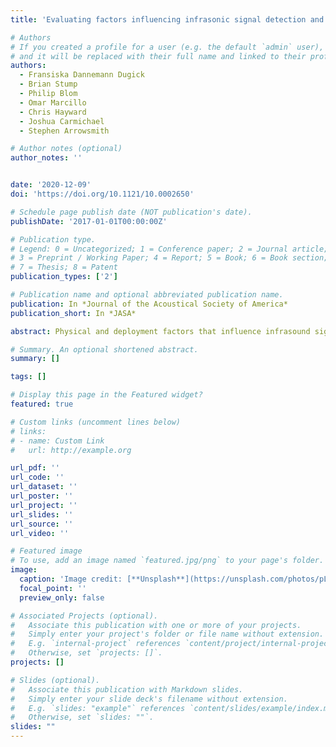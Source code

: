 ```yaml
---
title: 'Evaluating factors influencing infrasonic signal detection and automatic processing performance utilizing a regional network'

# Authors
# If you created a profile for a user (e.g. the default `admin` user), write the username (folder name) here
# and it will be replaced with their full name and linked to their profile.
authors:
  - Fransiska Dannemann Dugick
  - Brian Stump
  - Philip Blom
  - Omar Marcillo
  - Chris Hayward
  - Joshua Carmichael
  - Stephen Arrowsmith

# Author notes (optional)
author_notes: ''


date: '2020-12-09'
doi: 'https://doi.org/10.1121/10.0002650'

# Schedule page publish date (NOT publication's date).
publishDate: '2017-01-01T00:00:00Z'

# Publication type.
# Legend: 0 = Uncategorized; 1 = Conference paper; 2 = Journal article;
# 3 = Preprint / Working Paper; 4 = Report; 5 = Book; 6 = Book section;
# 7 = Thesis; 8 = Patent
publication_types: ['2']

# Publication name and optional abbreviated publication name.
publication: In *Journal of the Acoustical Society of America*
publication_short: In *JASA*

abstract: Physical and deployment factors that influence infrasound signal detection and assess automatic detection performance for a regional infrasound network of arrays in the Western U.S. are explored using signatures of ground truth (GT) explosions (yields). Despite these repeated known sources, published infrasound event bulletins contain few GT events. Arrays are primarily distributed toward the south-southeast and south-southwest at distances between 84 and 458 km of the source with one array offering azimuthal resolution toward the northeast. Events occurred throughout the spring, summer, and fall of 2012 with the majority occurring during the summer months. Depending upon the array, automatic detection, which utilizes the adaptive F-detector successfully, identifies between 14% and 80% of the GT events, whereas a subsequent analyst review increases successful detection to 24%–90%. Combined background noise quantification, atmospheric propagation analyses, and comparison of spectral amplitudes determine the mechanisms that contribute to missed detections across the network. This analysis provides an estimate of detector performance across the network, as well as a qualitative assessment of conditions that impact infrasound monitoring capabilities. The mechanisms that lead to missed detections at individual arrays contribute to network-level estimates of detection capabilities and provide a basis for deployment decisions for regional infrasound arrays in areas of interest.

# Summary. An optional shortened abstract.
summary: []

tags: []

# Display this page in the Featured widget?
featured: true

# Custom links (uncomment lines below)
# links:
# - name: Custom Link
#   url: http://example.org

url_pdf: ''
url_code: ''
url_dataset: ''
url_poster: ''
url_project: ''
url_slides: ''
url_source: ''
url_video: ''

# Featured image
# To use, add an image named `featured.jpg/png` to your page's folder.
image:
  caption: 'Image credit: [**Unsplash**](https://unsplash.com/photos/pLCdAaMFLTE)'
  focal_point: ''
  preview_only: false

# Associated Projects (optional).
#   Associate this publication with one or more of your projects.
#   Simply enter your project's folder or file name without extension.
#   E.g. `internal-project` references `content/project/internal-project/index.md`.
#   Otherwise, set `projects: []`.
projects: []

# Slides (optional).
#   Associate this publication with Markdown slides.
#   Simply enter your slide deck's filename without extension.
#   E.g. `slides: "example"` references `content/slides/example/index.md`.
#   Otherwise, set `slides: ""`.
slides: ""
---
```





